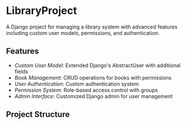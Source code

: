 # LibraryProject

A Django project for managing a library system with advanced features including custom user models, permissions, and authentication.

## Features

- *Custom User Model*: Extended Django's AbstractUser with additional fields
- *Book Management*: CRUD operations for books with permissions
- *User Authentication*: Custom authentication system
- *Permission System*: Role-based access control with groups
- *Admin Interface*: Customized Django admin for user management

## Project Structure
